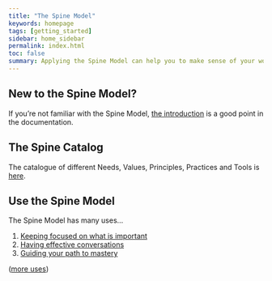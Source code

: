 ```yaml
---
title: "The Spine Model"
keywords: homepage
tags: [getting_started]
sidebar: home_sidebar
permalink: index.html
toc: false
summary: Applying the Spine Model can help you to make sense of your work environment, improve collaboration and help your organisation to be more agile.
---
```


<h2>New to the Spine Model?</h2>
<p>If you’re not familiar with the Spine Model, <a href="documentation.html">the introduction</a> is a good point in the documentation.</p>

<h2>The Spine Catalog</h2>
<p>The catalogue of different Needs, Values, Principles, Practices and Tools is <a href="catalogue.html">here</a>.</p>

<h2>Use the Spine Model</h2>

<p>The Spine Model has many uses…</p>

<ol>
  <li><a href="/usage/keepfocusedonneed">Keeping focused on what is important</a></li>
  <li><a href="/usage/effectiveconversations">Having effective conversations</a></li>
  <li><a href="/usage/guideyourpathtomasteringskills">Guiding your path to mastery</a></li>
</ol>

<p>(<a href="/uses">more uses</a>)</p>